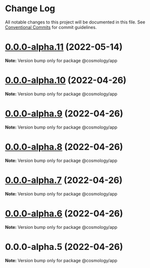 # Change Log

All notable changes to this project will be documented in this file.
See [Conventional Commits](https://conventionalcommits.org) for commit guidelines.

# [0.0.0-alpha.11](https://github.com/cosmology-finance/web/compare/@cosmology/app@0.0.0-alpha.10...@cosmology/app@0.0.0-alpha.11) (2022-05-14)

**Note:** Version bump only for package @cosmology/app





# [0.0.0-alpha.10](https://github.com/cosmology-finance/web/compare/@cosmology/app@0.0.0-alpha.9...@cosmology/app@0.0.0-alpha.10) (2022-04-26)

**Note:** Version bump only for package @cosmology/app





# [0.0.0-alpha.9](https://github.com/cosmology-finance/web/compare/@cosmology/app@0.0.0-alpha.8...@cosmology/app@0.0.0-alpha.9) (2022-04-26)

**Note:** Version bump only for package @cosmology/app





# [0.0.0-alpha.8](https://github.com/cosmology-finance/web/compare/@cosmology/app@0.0.0-alpha.7...@cosmology/app@0.0.0-alpha.8) (2022-04-26)

**Note:** Version bump only for package @cosmology/app





# [0.0.0-alpha.7](https://github.com/cosmology-finance/web/compare/@cosmology/app@0.0.0-alpha.6...@cosmology/app@0.0.0-alpha.7) (2022-04-26)

**Note:** Version bump only for package @cosmology/app





# [0.0.0-alpha.6](https://github.com/cosmology-finance/web/compare/@cosmology/app@0.0.0-alpha.5...@cosmology/app@0.0.0-alpha.6) (2022-04-26)

**Note:** Version bump only for package @cosmology/app





# 0.0.0-alpha.5 (2022-04-26)

**Note:** Version bump only for package @cosmology/app
